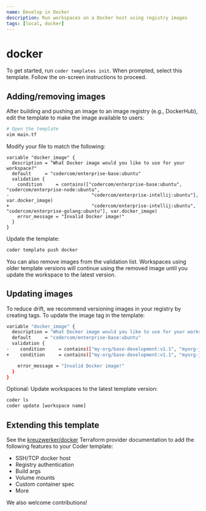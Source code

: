 ```yaml
---
name: Develop in Docker
description: Run workspaces on a Docker host using registry images
tags: [local, docker]
---
```


# docker

To get started, run `coder templates init`. When prompted, select this template.
Follow the on-screen instructions to proceed.

## Adding/removing images

After building and pushing an image to an image registry (e.g., DockerHub), edit
the template to make the image available to users:

```sh
# Open the template
vim main.tf
```

Modify your file to match the following:

```hcl
variable "docker_image" {
  description = "What Docker image would you like to use for your workspace?"
  default     = "codercom/enterprise-base:ubuntu"
  validation {
    condition     = contains(["codercom/enterprise-base:ubuntu", "codercom/enterprise-node:ubuntu",
-                              "codercom/enterprise-intellij:ubuntu"], var.docker_image)
+                              "codercom/enterprise-intellij:ubuntu", "codercom/enterprise-golang:ubuntu"], var.docker_image)
    error_message = "Invalid Docker image!"
  }
}
```

Update the template:

```sh
coder template push docker
```

You can also remove images from the validation list. Workspaces using older template versions will continue using
the removed image until you update the workspace to the latest version.

## Updating images

To reduce drift, we recommend versioning images in your registry by creating tags. To update the image tag in the template:

```sh
variable "docker_image" {
  description = "What Docker image would you like to use for your workspace?"
  default     = "codercom/enterprise-base:ubuntu"
  validation {
-    condition     = contains(["my-org/base-development:v1.1", "myorg-java-development:v1.1"], var.docker_image)
+    condition     = contains(["my-org/base-development:v1.1", "myorg-java-development:v1.2"], var.docker_image)

    error_message = "Invalid Docker image!"
  }
}
```

Optional: Update workspaces to the latest template version:

```sh
coder ls
coder update [workspace name]
```

## Extending this template

See the [kreuzwerker/docker](https://registry.terraform.io/providers/kreuzwerker/docker) Terraform provider documentation to
add the following features to your Coder template:

- SSH/TCP docker host
- Registry authentication
- Build args
- Volume mounts
- Custom container spec
- More

We also welcome contributions!
